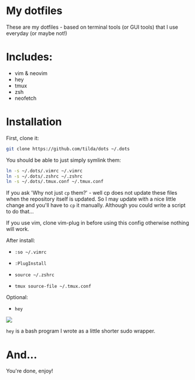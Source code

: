 # My dotfiles
These are my dotfiles - based on terminal tools (or GUI tools) that I use everyday (or maybe not!)

# Includes:
- vim & neovim
- hey
- tmux
- zsh
- neofetch

# Installation
First, clone it:

```bash
git clone https://github.com/tilda/dots ~/.dots
```

You should be able to just simply symlink them:

```bash
ln -s ~/.dots/.vimrc ~/.vimrc
ln -s ~/.dots/.zshrc ~/.zshrc
ln -s ~/.dots/.tmux.conf ~/.tmux.conf
```

If you ask 'Why not just `cp` them?' - well cp does not update these files when the repository itself is updated. So I may update with a nice little change and you'll have to `cp` it manually. Although you could write a script to do that...

If you use vim, clone vim-plug in before using this config otherwise nothing will work.

After install:

- `:so ~/.vimrc`

- `:PlugInstall`

- `source ~/.zshrc`

- `tmux source-file ~/.tmux.conf`

Optional:

- `hey`

![](https://i-made.theworstme.me/17bb13.gif)

`hey` is a bash program I wrote as a little shorter sudo wrapper.

# And...

You're done, enjoy!
